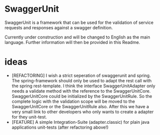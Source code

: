 # SwaggerUnit
SwaggerUnit is a framework that can be used for the validation of service requests and responses against a swagger definition.

Currently under construction and will be changed to English as the main language.
Further information will then be provided in this Readme.

# ideas
- [REFACTORING] I wish a strict seperation of swaggerunit and spring. The spring-framework should only be used to adapt the rest call with the spring rest-template. I think the interface SwaggerUnitAdapter only needs a validate method with the reference to the SwaggerUnitCore. SwaggerUnitCore could be initialized by the SwaggerUnitRule. So the complete logic with the validation scope will be moved to the SwaggerUnitCore or the SwaggerUnitRule also. After this we have a very small link to other developers who only wants to create a adapter for they unit-test.
- [FEATURE] A simple Integration-Suite (adapter.classic) for plain java applications unit-tests (after refactoring above!) 


